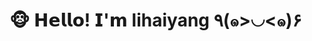 # 🐵 𝗛𝗲𝗹𝗹𝗼! 𝗜'𝗺 lihaiyang ٩(๑>◡<๑)۶

<!--
**oceanli2020/oceanli2020** is a ✨ _special_ ✨ repository because its `README.md` (this file) appears on your GitHub profile.

Here are some ideas to get you started:

- 🔭 I’m currently working on ...
- 🌱 I’m currently learning ...
- 👯 I’m looking to collaborate on ...
- 🤔 I’m looking for help with ...
- 💬 Ask me about ...
- 📫 How to reach me: ...
- 😄 Pronouns: ...
- ⚡ Fun fact: ...
-->
